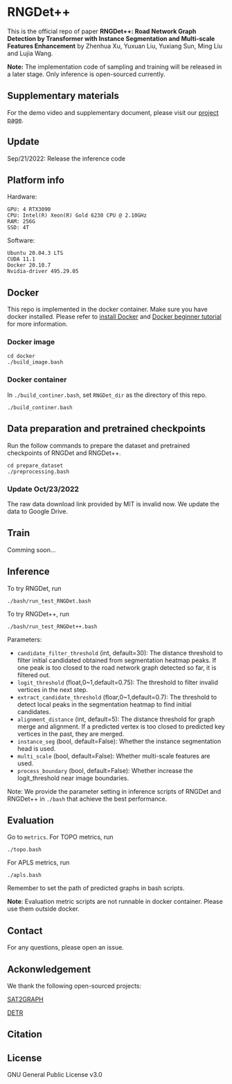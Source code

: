 # RNGDet++
This is the official repo of paper **RNGDet++: Road Network Graph Detection by Transformer with Instance Segmentation and Multi-scale Features Enhancement** by Zhenhua Xu, Yuxuan Liu, Yuxiang Sun, Ming Liu and Lujia Wang.

**Note:** The implementation code of sampling and training will be released in a later stage. Only inference is open-sourced currently.

## Supplementary materials
For the demo video and supplementary document, please visit our [project page](https://tonyxuqaq.github.io/projects/RNGDetPlusPlus/).

## Update 
Sep/21/2022: Release the inference code

## Platform info
Hardware:
```
GPU: 4 RTX3090
CPU: Intel(R) Xeon(R) Gold 6230 CPU @ 2.10GHz
RAM: 256G
SSD: 4T
```
Software:
```
Ubuntu 20.04.3 LTS
CUDA 11.1
Docker 20.10.7
Nvidia-driver 495.29.05
```
## Docker 
This repo is implemented in the docker container. Make sure you have docker installed. Please refer to [install Docker](https://docs.docker.com/engine/install/ubuntu/) and [Docker beginner tutorial](https://docker-curriculum.com/) for more information.

### Docker image
```
cd docker
./build_image.bash
```
### Docker container
In ```./build_continer.bash```, set ```RNGDet_dir``` as the directory of this repo.
```
./build_continer.bash
```

## Data preparation and pretrained checkpoints
Run the follow commands to prepare the dataset and pretrained checkpoints of RNGDet and RNGDet++.
```
cd prepare_dataset
./preprocessing.bash
```

### Update Oct/23/2022
The raw data download link provided by MIT is invalid now. We update the data to Google Drive.


## Train
Comming soon...

## Inference
To try RNGDet, run 
```
./bash/run_test_RNGDet.bash
```

To try RNGDet++, run 
```
./bash/run_test_RNGDet++.bash
```

Parameters:
- ```candidate_filter_threshold``` (int, default=30): The distance threshold to filter initial candidated obtained from segmentation heatmap peaks. If one peak is too closed to the road network graph detected so far, it is filtered out.
- ```logit_threshold``` (float,0~1,default=0.75): The threshold to filter invalid vertices in the next step.
- ```extract_candidate_threshold``` (floar,0~1,default=0.7): The threshold to detect local peaks in the segmentation heatmap to find initial candidates.
- ```alignment_distance``` (int, default=5): The distance threshold for graph merge and alignment. If a predicted vertex is too closed to predicted key vertices in the past, they are merged. 
- ```instance_seg``` (bool, default=False): Whether the instance segmentation head is used.
- ```multi_scale``` (bool, default=False): Whether multi-scale features are used.
- ```process_boundary``` (bool, default=False): Whether increase the logit_threshold near image boundaries.

Note: We provide the parameter setting in inference scripts of RNGDet and RNGDet++ in ```./bash``` that achieve the best performance.

## Evaluation
Go to ```metrics```. For TOPO metrics, run
```
./topo.bash
```

For APLS metrics, run
```
./apls.bash
```
Remember to set the path of predicted graphs in bash scripts.

**Note**: Evaluation metric scripts are not runnable in docker container. Please use them outside docker.


## Contact
For any questions, please open an issue.

## Ackonwledgement
We thank the following open-sourced projects:

[SAT2GRAPH](https://github.com/songtaohe/Sat2Graph)

[DETR](https://github.com/facebookresearch/detr)

## Citation


## License
GNU General Public License v3.0
